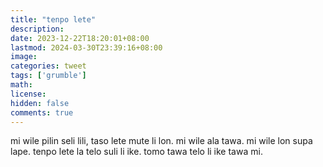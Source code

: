 ```yaml
---
title: "tenpo lete"
description: 
date: 2023-12-22T18:20:01+08:00
lastmod: 2024-03-30T23:39:16+08:00
image: 
categories: tweet
tags: ['grumble']
math: 
license: 
hidden: false
comments: true
---
```


mi wile pilin seli lili, taso lete mute li lon. mi wile ala tawa. mi wile lon supa lape. tenpo lete la telo suli li ike. tomo tawa telo li ike tawa mi. 




